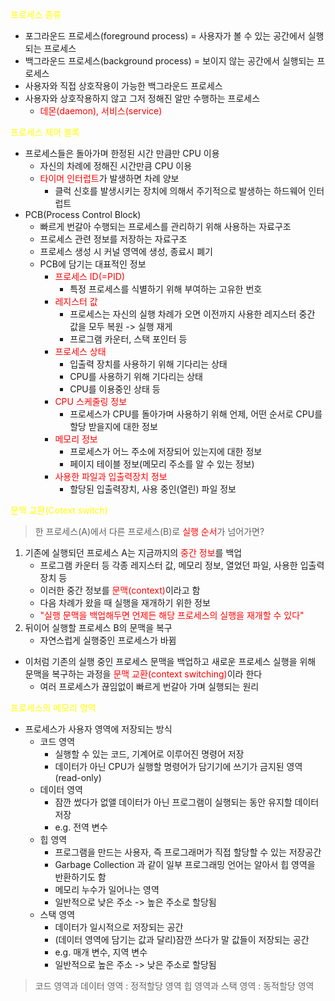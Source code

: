 <span style="color:yellow">프로세스 종류</span>
- 포그라운드 프로세스(foreground process)
	= 사용자가 볼 수 있는 공간에서 실행되는 프로세스
- 백그라운드 프로세스(background process)
	= 보이지 않는 공간에서 실행되는 프로세스
- 사용자와 직접 상호작용이 가능한 백그라운드 프로세스
- 사용자와 상호작용하지 않고 그저 정해진 알만 수행하는 프로세스
	- <span style="color:red">데몬(daemon), 서비스(service)</span>

<span style="color:yellow">프로세스 제어 블록</span>
- 프로세스들은 돌아가며 한정된 시간 만큼만 CPU 이용
	- 자신의 차례에 정해진 시간만큼 CPU 이용
	- <span style="color:red">타이머 인터럽트</span>가 발생하면 차례 양보
		- 클럭 신호를 발생시키는 장치에 의해서 주기적으로 발생하는 하드웨어 인터럽트
- PCB(Process Control Block)
	- 빠르게 번갈아 수행되는 프로세스를 관리하기 위해 사용하는 자료구조
	- 프로세스 관련 정보를 저장하는 자료구조
	- 프로세스 생성 시 커널 영역에 생성, 종료시 폐기
	- PCB에 담기는 대표적인 정보
		- <span style="color:red">프로세스 ID(=PID)</span>
			- 특정 프로세스를 식별하기 위해 부여하는 고유한 번호
		- <span style="color:red">레지스터 값</span>
			- 프로세스는 자신의 실행 차례가 오면 이전까지 사용한 레지스터 중간 값을 모두 복원 -> 실행 재게
			- 프로그램 카운터, 스택 포인터 등
		- <span style="color:red">프로세스 상태</span>
			- 입출력 장치를 사용하기 위해 기다리는 상태
			- CPU를 사용하기 위해 기다리는 상태
			- CPU를 이용중인 상태 등
		- <span style="color:red">CPU 스케줄링 정보</span>
			- 프로세스가 CPU를 돌아가며 사용하기 위해 언제, 어떤 순서로 CPU를 할당 받을지에 대한 정보
		- <span style="color:red">메모리 정보</span>
			- 프로세스가 어느 주소에 저장되어 있는지에 대한 정보
			- 페이지 테이블 정보(메모리 주소를 알 수 있는 정보)
		- <span style="color:red">사용한 파일과 입출력장치 정보</span>
			- 할당된 입출력장치, 사용 중인(열린) 파일 정보

<span style="color:yellow">문맥 교환(Cotext switch)</span>
>한 프로세스(A)에서 다른 프로세스(B)로 <span style="color:red">실행 순서</span>가 넘어가면?
1. 기존에 실행되던 프로세스 A는 지금까지의 <span style="color:red">중간 정보</span>를 백업
	- 프로그램 카운터 등 각종 레지스터 값, 메모리 정보, 열었던 파일, 사용한 입출력 장치 등
	- 이러한 중간 정보를 <span style="color:red">문맥(context)</span>이라고 함
	- 다음 차례가 왔을 때 실행을 재개하기 위한 정보
	- <span style="color:red">"실행 문맥을 백업해두면 언제든 해당 프로세스의 실행을 재개할 수 있다"</span>
2. 뒤이어 실행할 프로세스 B의 문맥을 복구
	- 자연스럽게 실행중인 프로세스가 바뀜
- 이처럼 기존의 실행 중인 프로세스 문맥을 백업하고 새로운 프로세스 실행을 위해 문맥을 복구하는 과정을 <span style="color:red">문맥 교환(context switching)</span>이라 한다
	- 여러 프로세스가 끊임없이 빠르게 번갈아 가며 실행되는 원리

<span style="color:yellow">프로세스의 메모리 영역</span>
- 프로세스가 사용자 영역에 저장되는 방식
	- 코드 영역
		- 실행할 수 있는 코드, 기계어로 이루어진 명령어 저장
		- 데이터가 아닌 CPU가 실행할 명령어가 담기기에 쓰기가 금지된 영역(read-only)
	- 데이터 영역
		- 잠깐 썼다가 없앨 데이터가 아닌 프로그램이 실행되는 동안 유지할 데이터 저장
		- e.g. 전역 변수
	- 힙 영역
		- 프로그램을 만드는 사용자, 즉 프로그래머가 직접 할당할 수 있는 저장공간
		- Garbage Collection 과 같이 일부 프로그래밍 언어는 알아서 힙 영역을 반환하기도 함
		- 메모리 누수가 일어나는 영역
		- 일반적으로 낮은 주소 -> 높은 주소로 할당됨
	- 스택 영역
		- 데이터가 일시적으로 저장되는 공간
		- (데이터 영역에 담기는 값과 달리)잠깐 쓰다가 말 값들이 저장되는 공간
		- e.g. 매개 변수, 지역 변수
		- 일반적으로 높은 주소 -> 낮은 주소로 할당됨

>코드 영역과 데이터 영역 : 정적할당 영역
>힙 영역과 스택 영역 : 동적할당 영역


